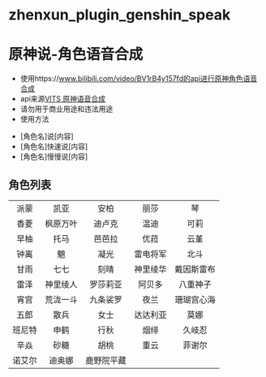 # zhenxun_plugin_genshin_speak
# 原神说-角色语音合成
+ 使用https://www.bilibili.com/video/BV1rB4y157fd的api进行原神角色语音合成
+ api来源[VITS 原神语音合成](https://github.com/w4123/vits)
+ 请勿用于商业用途和违法用途
+ 使用方法
- [角色名]说[内容]
- [角色名]快速说[内容]
- [角色名]慢慢说[内容]

## 角色列表
|                            |                            |                           |                           |                                                          |
| :----------------------------------------------------------: | :------------------------------------------------------: | :----------------------------------------------------------: | :----------------------------------------------------------: | :----------------------------------------------------------: |
|派蒙|凯亚|安柏|丽莎|琴|
|香菱|枫原万叶|迪卢克|温迪|可莉|
|早柚|托马|芭芭拉|优菈|云堇|
|钟离|魈|凝光|雷电将军|北斗|
|甘雨|七七|刻晴|神里绫华|戴因斯雷布|
|雷泽|神里绫人|罗莎莉亚|阿贝多|八重神子|
|宵宫|荒泷一斗|九条裟罗|夜兰|珊瑚宫心海|
|五郎|散兵|女士|达达利亚|莫娜|
|班尼特|申鹤|行秋|烟绯|久岐忍|
|辛焱|砂糖|胡桃|重云|菲谢尔|
|诺艾尔|迪奥娜|鹿野院平藏|||
